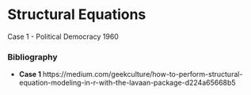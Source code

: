 # Structural Equations

<p> Case 1 - Political Democracy 1960</p>

<h3>Bibliography</h3>
<ul>
  <li><strong>Case 1 </strong>https://medium.com/geekculture/how-to-perform-structural-equation-modeling-in-r-with-the-lavaan-package-d224a65668b5</li>
</ul>
